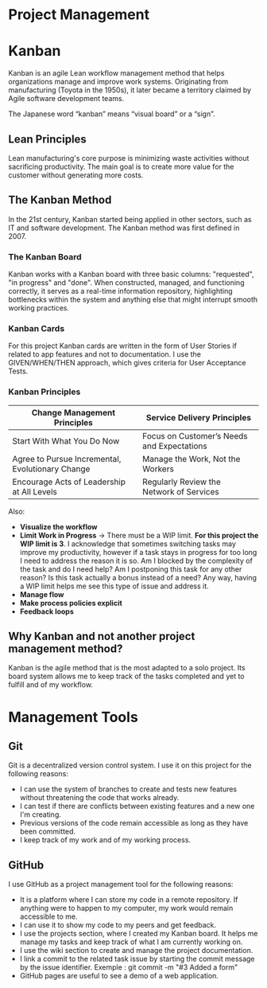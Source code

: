 # Project Management 

# Kanban

Kanban is an agile Lean workflow management method that helps organizations manage and improve work systems. Originating from manufacturing (Toyota in the 1950s), it later became a territory claimed by Agile software development teams.

The Japanese word “kanban” means “visual board” or a “sign”.

## Lean Principles

Lean manufacturing's core purpose is minimizing waste activities without sacrificing productivity. The main goal is to create more value for the customer without generating more costs.

## The Kanban Method

In the 21st century, Kanban started being applied in other sectors, such as IT and software development. The Kanban method was first defined in 2007.

### The Kanban Board

Kanban works with a Kanban board with three basic columns: "requested", "in progress" and "done". When constructed, managed, and functioning correctly, it serves as a real-time information repository, highlighting bottlenecks within the system and anything else that might interrupt smooth working practices.

### Kanban Cards

For this project Kanban cards are written in the form of User Stories if related to app features and not to documentation. I use the GIVEN/WHEN/THEN approach, which gives criteria for User Acceptance Tests.

### Kanban Principles

|Change Management Principles |Service Delivery Principles|
|-----------------------------|---------------------------|
|Start With What You Do Now |Focus on Customer’s Needs and Expectations|
|Agree to Pursue Incremental, Evolutionary Change |Manage the Work, Not the Workers|
|Encourage Acts of Leadership at All Levels|Regularly Review the Network of Services|

Also:

- **Visualize the workflow**
- **Limit Work in Progress** -> There must be a WIP limit. **For this project the WIP limit is 3**. I acknowledge that sometimes switching tasks may improve my productivity, however if a task stays in progress for too long I need to address the reason it is so. Am I blocked by the complexity of the task and do I need help? Am I postponing this task for any other reason? Is this task actually a bonus instead of a need? Any way, having a WIP limit helps me see this type of issue and address it.
- **Manage flow**
- **Make process policies explicit**
- **Feedback loops**

## Why Kanban and not another project management method?

Kanban is the agile method that is the most adapted to a solo project. Its board system allows me to keep track of the tasks completed and yet to fulfill and of my workflow.

# Management Tools

## Git
Git is a decentralized version control system. I use it on this project for the following reasons:
* I can use the system of branches to create and tests new features without threatening the code that works already.
* I can test if there are conflicts between existing features and a new one I'm creating.
* Previous versions of the code remain accessible as long as they have been committed.
* I keep track of my work and of my working process.

## GitHub

I use GitHub as a project management tool for the following reasons:
* It is a platform where I can store my code in a remote repository. If anything were to happen to my computer, my work would remain accessible to me.
* I can use it to show my code to my peers and get feedback.
* I use the projects section, where I created my Kanban board. It helps me manage my tasks and keep track of what I am currently working on.
* I use the wiki section to create and manage the project documentation.
* I link a commit to the related task issue by starting the commit message by the issue identifier. Exemple : git commit -m "#3 Added a form"
* GitHub pages are useful to see a demo of a web application.

